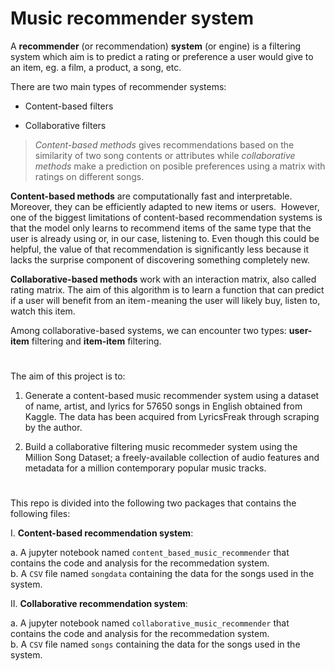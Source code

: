 # Music recommender system

A **recommender** (or recommendation) **system** (or engine) is a filtering system which aim is to predict a rating or preference a user would give to an item, eg. a film, a product, a song, etc.
  
There are two main types of recommender systems:

- Content-based filters

- Collaborative filters

> *Content-based methods* gives recommendations based on the similarity of two song contents or attributes while 
> *collaborative methods* make a prediction on posible preferences using a matrix with ratings on different songs.

**Content-based methods** are computationally fast and interpretable. Moreover, they can be efficiently adapted to new items or users. 
However, one of the biggest limitations of content-based recommendation systems is that the model only learns to recommend items of the same type that the user is already using or, in our case, listening to. Even though this could be helpful, the value of that recommendation is significantly less because it lacks the surprise component of discovering something completely new.

**Collaborative-based methods** work with an interaction matrix, also called rating matrix. The aim of this algorithm is to learn a function that can predict if a user will benefit from an item - meaning the user will likely buy, listen to, watch this item.

Among collaborative-based systems, we can encounter two types: **user-item** filtering and **item-item** filtering. 

#

The aim of this project is to:

1) Generate a content-based music recommender system using a dataset of name, artist, and lyrics for 57650 songs in English obtained from Kaggle. The data has been acquired from LyricsFreak through scraping by the author.

2) Build a collaborative filtering music recommeder system using the Million Song Dataset; a freely-available collection of audio features and metadata for a million contemporary popular music tracks.

#

This repo is divided into the following two packages that contains the following files:  
  
I. **Content-based recommendation system**:  
   
  a. A jupyter notebook named `content_based_music_recommender` that contains the code and analysis for the recommedation system.  
  b. A `CSV` file named `songdata` containing the data for the songs used in the system.

II. **Collaborative recommendation system**: 
 
  a. A jupyter notebook named `collaborative_music_recommender` that contains the code and analysis for the recommedation system.  
  b. A `CSV` file named `songs` containing the data for the songs used in the system.

